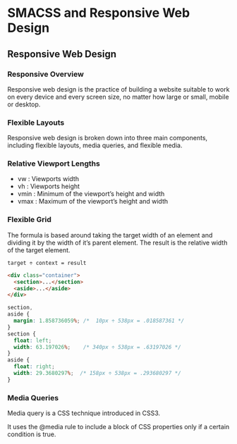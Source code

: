 # SMACSS and Responsive Web Design

## Responsive Web Design

### Responsive Overview

Responsive web design is the practice of building a website suitable to work on every device and every screen size, no matter how large or small, mobile or desktop.


### Flexible Layouts

Responsive web design is broken down into three main components, including flexible layouts, media queries, and flexible media.


### Relative Viewport Lengths

- vw : Viewports width
- vh : Viewports height
- vmin : Minimum of the viewport’s height and width
- vmax : Maximum of the viewport’s height and width


### Flexible Grid

The formula is based around taking the target width of an element and dividing it by the width of it’s parent element. The result is the relative width of the target element.

`target ÷ context = result`

```html
<div class="container">
  <section>...</section>
  <aside>...</aside>
</div>
```

```css
section,
aside {
  margin: 1.858736059%; /*  10px ÷ 538px = .018587361 */
}
section {
  float: left;
  width: 63.197026%;    /* 340px ÷ 538px = .63197026 */   
}
aside {
  float: right;
  width: 29.3680297%;  /* 158px ÷ 538px = .293680297 */
}
```

### Media Queries

Media query is a CSS technique introduced in CSS3.

It uses the @media rule to include a block of CSS properties only if a certain condition is true.

